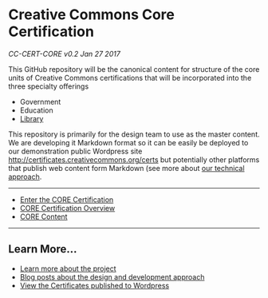 # Creative Commons Core Certification

*CC-CERT-CORE v0.2 Jan 27 2017*

This GitHub repository will be the canonical content for structure of the core units of Creative Commons certifications that will be incorporated into the three specialty offerings

* Government
* Education
* [Library](https://github.com/creativecommons/cc-cert-lib/blob/master/index.md)

This repository is primarily for the design team to use as the master content. We are developing it Markdown format so it can be easily be deployed to our demonstration public Wordpress site http://certificates.creativecommons.org/certs but potentially other platforms that publish web content form Markdown (see more about [our technical approach](https://certificates.creativecommons.org/category/tech/).

---- 

* [Enter the CORE Certification](index.md)
* [CORE Certification Overview](overiew/index.md)
* [CORE Content](contents/index.md)


----

## Learn More...

* [Learn more about the project](https://certificates.creativecommons.org/about/)
* [Blog posts about the design and development approach](https://certificates.creativecommons.org/)
* [View the Certificates published to Wordpress](https://certificates.creativecommons.org/certs)


